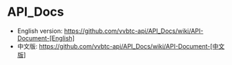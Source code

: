 # API_Docs

* English version: https://github.com/vvbtc-api/API_Docs/wiki/API-Document-[English]
* 中文版: https://github.com/vvbtc-api/API_Docs/wiki/API-Document-[中文版]
